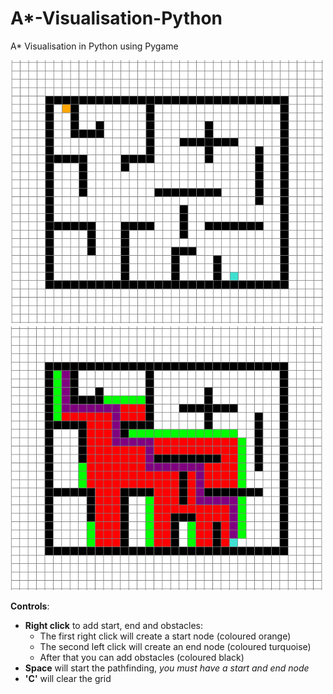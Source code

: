 # A*-Visualisation-Python
A* Visualisation in Python using Pygame

<img src="images/maze.png" width = "500"><img src="images/mazesolved.png" width = "500">

**Controls**:
- **Right click** to add start, end and obstacles:
  - The first right click will create a start node (coloured orange)
  - The second left click will create an end node (coloured turquoise)
  - After that you can add obstacles (coloured black)
- **Space** will start the pathfinding, *you must have a start and end node*
- **'C'** will clear the grid

